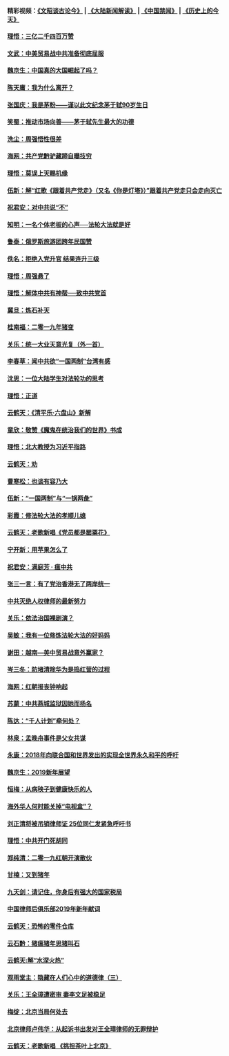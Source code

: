 #### 精彩视频：[《文昭谈古论今》](https://github.com/gfw-breaker/wenzhao/blob/master/README.md?t=01150330) | [《大陆新闻解读》](https://github.com/gfw-breaker/ntdtv-comedy/blob/master/README.md?t=01150330) | [《中国禁闻》](https://github.com/gfw-breaker/ntdtv-news/blob/master/README.md?t=01150330) | [《历史上的今天》](https://github.com/gfw-breaker/today-in-history/blob/master/README.md?t=01150330) 

#### [理悟：三亿二千四百万赞](../pages/nsc993/n10975966.md?t=01150330) 

#### [文武：中美贸易战中共准备彻底屈服](../pages/nsc993/n10974571.md?t=01150330) 

#### [魏京生：中国真的大国崛起了吗？](../pages/nsc993/n10974530.md?t=01150330) 

#### [陈天庸：我为什么离开？](../pages/nsc993/n10974493.md?t=01150330) 

#### [张国庆：我是茅粉——谨以此文纪念茅于轼90岁生日](../pages/nsc993/n10974477.md?t=01150330) 

#### [笑蜀：推动市场向善——茅于轼先生最大的功德](../pages/nsc993/n10974451.md?t=01150330) 

#### [洗尘：周强悟性很差](../pages/nsc993/n10973701.md?t=01150330) 

#### [海网：共产党黔驴藏蹄自曝技穷](../pages/nsc993/n10969562.md?t=01150330) 

#### [理悟：莫误上天赐机缘](../pages/nsc993/n10969514.md?t=01150330) 

#### [伍新：解“红歌《跟着共产党走》（又名《你是灯塔》）”跟着共产党走只会走向灭亡](../pages/nsc993/n10969074.md?t=01150330) 

#### [祝君安：对中共说“不”](../pages/nsc993/n10968464.md?t=01150330) 

#### [知明：一名个体老板的心声──法轮大法就是好](../pages/nsc993/n10967473.md?t=01150330) 

#### [鲁泰：俄罗斯旅游团跨年民国赞](../pages/nsc993/n10967035.md?t=01150330) 

#### [佚名：拒绝入党升官  结果连升三级](../pages/nsc993/n10965069.md?t=01150330) 

#### [理悟：周强悬了](../pages/nsc993/n10965044.md?t=01150330) 

#### [理悟：解体中共有神帮──致中共党首](../pages/nsc993/n10963824.md?t=01150330) 

#### [冀旦：炼石补天](../pages/nsc993/n10963818.md?t=01150330) 

#### [桂南福：二零一九年猪变](../pages/nsc993/n10963774.md?t=01150330) 

#### [关乐：统一大业天意光复（外一首）](../pages/nsc993/n10963765.md?t=01150330) 

#### [李春草：闻中共欲“一国两制”台湾有感](../pages/nsc993/n10963761.md?t=01150330) 

#### [沈思：一位大陆学生对法轮功的思考](../pages/nsc993/n10960706.md?t=01150330) 

#### [理悟：正道](../pages/nsc993/n10960529.md?t=01150330) 

#### [云鹤天：《清平乐‧六盘山》新解](../pages/nsc993/n10959258.md?t=01150330) 

#### [童欣：敬赞《魔鬼在统治我们的世界》书成](../pages/nsc993/n10959244.md?t=01150330) 

#### [理悟：北大教授为习近平指路](../pages/nsc993/n10959234.md?t=01150330) 

#### [云鹤天：劝](../pages/nsc993/n10959226.md?t=01150330) 

#### [曹寒松：也谈有容乃大](../pages/nsc993/n10959191.md?t=01150330) 

#### [伍新：“一国两制”与“一锅两彘”](../pages/nsc993/n10958297.md?t=01150330) 

#### [彩霞：修法轮大法的孝顺儿媳](../pages/nsc993/n10958333.md?t=01150330) 

#### [云鹤天：老歌新唱《党员都是罂粟花》](../pages/nsc993/n10958225.md?t=01150330) 

#### [宁开新：用苹果怎么了](../pages/nsc993/n10955962.md?t=01150330) 

#### [祝君安：满庭芳 · 瘟中共](../pages/nsc993/n10955949.md?t=01150330) 

#### [张三一言：有了党治香港无了两岸统一](../pages/nsc993/n10955943.md?t=01150330) 

#### [中共灭绝人权律师的最新努力](../pages/nsc993/n10954725.md?t=01150330) 

#### [关乐：依法治国裸剧演？](../pages/nsc993/n10952420.md?t=01150330) 

#### [吴敏：我有一位修炼法轮大法的好妈妈](../pages/nsc993/n10952484.md?t=01150330) 

#### [谢田：越南—美中贸易战意外赢家？](../pages/nsc993/n10940351.md?t=01150330) 

#### [岑三冬：防堵清除华为是捣红营的过程](../pages/nsc993/n10952342.md?t=01150330) 

#### [海网：红朝报丧钟响起](../pages/nsc993/n10951480.md?t=01150330) 

#### [苏蒙：中共燕城监狱因她而扬名](../pages/nsc993/n10951476.md?t=01150330) 

#### [陈达：“千人计划”牵何处？](../pages/nsc993/n10951466.md?t=01150330) 

#### [林泉：孟晚舟事件是父女共谋](../pages/nsc993/n10947780.md?t=01150330) 

#### [永康：2018年向联合国和世界发出的实现全世界永久和平的呼吁](../pages/nsc993/n10947756.md?t=01150330) 

#### [魏京生：2019新年展望](../pages/nsc993/n10947691.md?t=01150330) 

#### [恒梅：从病秧子到健康快乐的人](../pages/nsc993/n10947469.md?t=01150330) 

#### [海外华人何时能关掉“电视盒”？](../pages/nsc993/n10945406.md?t=01150330) 

#### [刘正清将被吊销律师证 25位同仁发紧急呼吁书](../pages/nsc993/n10944361.md?t=01150330) 

#### [理悟：中共开门死胡同](../pages/nsc993/n10944908.md?t=01150330) 

#### [郑纯清：二零一九红朝开演散伙](../pages/nsc993/n10944905.md?t=01150330) 

#### [甘楠：又到猪年](../pages/nsc993/n10944903.md?t=01150330) 

#### [九天剑：请记住，你身后有强大的国家税局](../pages/nsc993/n10944885.md?t=01150330) 

#### [中国律师后俱乐部2019年新年献词](../pages/nsc993/n10944348.md?t=01150330) 

#### [云鹤天：恐怖的零件仓库](../pages/nsc993/n10942847.md?t=01150330) 

#### [云石黔：猪瘟猪年思猪叫石](../pages/nsc993/n10943180.md?t=01150330) 

#### [云鹤天:解“水深火热”](../pages/nsc993/n10942828.md?t=01150330) 

#### [观雨堂主：隐藏在人们心中的道德律（三）](../pages/nsc993/n10941445.md?t=01150330) 

#### [关乐：王全璋遭密审 妻李文足被稳足](../pages/nsc993/n10941420.md?t=01150330) 

#### [梅绽：北京当局何处去](../pages/nsc993/n10941407.md?t=01150330) 

#### [北京律师卢伟华：从起诉书出发对王全璋律师的无罪辩护](../pages/nsc993/n10939303.md?t=01150330) 

#### [云鹤天：老歌新唱 《挑担茶叶上北京》](../pages/nsc993/n10937870.md?t=01150330) 

